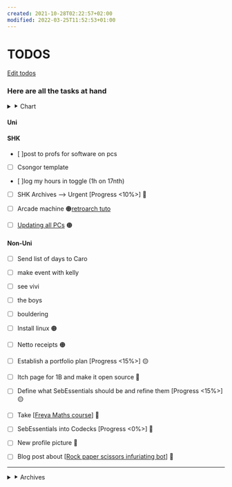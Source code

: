 ```yaml
---
created: 2021-10-28T02:22:57+02:00
modified: 2022-03-25T11:52:53+01:00
---
```


# TODOS

[Edit todos](https://github.com/Glaas/RadWeb/edit/master/todo.md)

### Here are all the tasks at hand

<details>

<summary> ⯈ Chart</summary>

- [ ] -- Pending

✅ - Done  
🔴 - Urgent  
🟠 - Almost urgent  
🟡 - Not urgent  
🔵 - Long term

</details>

<div class="box">

#### Uni

</div>

<div class="box">

#### SHK

- [ ]post to profs for software on pcs
- [ ] Csongor template
- [ ]log my hours in toggle (1h on 17nth)
- [ ] SHK Archives --> Urgent [Progress <10%>] 🔴
- [ ] Arcade machine 🟠[retroarch tuto](https://www.howtogeek.com/260274/how-to-set-up-retroarch-the-ultimate-all-in-one-retro-games-emulator/)

- [ ] [Updating all PCs](https://teams.microsoft.com/l/message/19:3708c917a44c44b0b33e0b7b31607236@thread.skype/1645793106624?tenantId=b4b62109-b5e5-499a-a5da-97f68d962343&groupId=a987bfb2-9054-4e9c-9bd1-1a2864a93c08&parentMessageId=1645793106624&teamName=GD%20Orga&channelName=SHK%20BER&createdTime=1645793106624) 🟠

</div>

<div class="box">

#### Non-Uni
- [ ] Send list of days to Caro
- [ ] make event with kelly
- [ ] see vivi
- [ ] the boys
- [ ] bouldering

- [ ] Install linux 🟠
- [ ] Netto receipts 🟠
- [ ] Establish a portfolio plan [Progress <15%>] 🟡
- [ ] Itch page for 1B and make it open source 🔵
- [ ] Define what SebEssentials should be and refine them [Progress <15%>] 🟡
- [ ] Take [[Freya Maths course]] 🔵
- [ ] SebEssentials into Codecks [Progress <0%>] 🔵
- [ ] New profile picture 🔵
- [ ] Blog post about [[Rock paper scissors infuriating bot]] 🔵

</div>

---

<details>
<summary>⯈ Archives</summary>

<div class="grey">

- [ v] Planning day March 8th 🟠

- [x] Updating <a href="https://teams.microsoft.com/l/message/19:3708c917a44c44b0b33e0b7b31607236@thread.skype/1645792796970?tenantId=b4b62109-b5e5-499a-a5da-97f68d962343&groupId=a987bfb2-9054-4e9c-9bd1-1a2864a93c08&parentMessageId=1645792796970&teamName=GD%20Orga&channelName=SHK%20BER&createdTime=1645792796970">Credits the game</a> 🟠
- [x] Reply to work extension email and sign contract 🔴
- [x] Updating [Unity Templates](https://teams.microsoft.com/l/message/19:3708c917a44c44b0b33e0b7b31607236@thread.skype/1645793014517?tenantId=b4b62109-b5e5-499a-a5da-97f68d962343&groupId=a987bfb2-9054-4e9c-9bd1-1a2864a93c08&parentMessageId=1645793014517&teamName=GD%20Orga&channelName=SHK%20BER&createdTime=1645793014517) 🟠
  - [v ] Clean room 🟠
- [ v] Organize desk 🟠
- [x] Register for classes 🔴
- [x] Make todo list website prettier and more organized 🔵
- [x] Message to Danae 🟠
- [x] Pay rent 🔴
- [x] Appeler mamie Enza pour chèque 🔴
- [✅] Fetch Semesterticket 🟠
- [✅ ] Go to Muji 🟡
- [✅] Go to Samsung 🟡
- Regarder les salles d'escalade a Berlin

- ✅ Tools and Technology platformer --> Feb 1st [Progress <100%>]
- ✅ Tools and technology documentation --> Feb 1st [Progress <100%>]
- ✅ SHK Arcade --> Jan 19th [Progress <0%>]
- ✅ SHK Flaschenposte --> Jan 19th [Progress <50%>]
- [ ]make plan for stamm template
- [ ]meeting (22nd?)

---

- ✅ Remote Controlled process journal --> Feb 1st [Progress <100%>]
- ✅ Remote Controlled design feature --> Jan 18th [Progress <100%>]
- ✅ Remote controlled; prepare argumentation for grading talks --> Jan 25th [Progress <100%>]

---

- ✅ Juice process journal --> Feb 1st [Progress <70%>]
- ✅ Juice progress --> Jan 20th [Progress <100%>]
- ✅ Juice presentation --> Jan 25th, 16:00 [Progress <20%>]
- ✅ Seminar paper on the Humboldt Forum --> Feb 1st [Progress <100%>]

</div>

</details>

[//begin]: # "Autogenerated link references for markdown compatibility"
[Freya Maths course]: <Technical tools and things/Maths/Freya Maths course.md> "Freya Maths course"
[Rock paper scissors infuriating bot]: <Rock paper scissors infuriating bot.md> "Rock paper scissors infuriating bot"
[//end]: # "Autogenerated link references"

